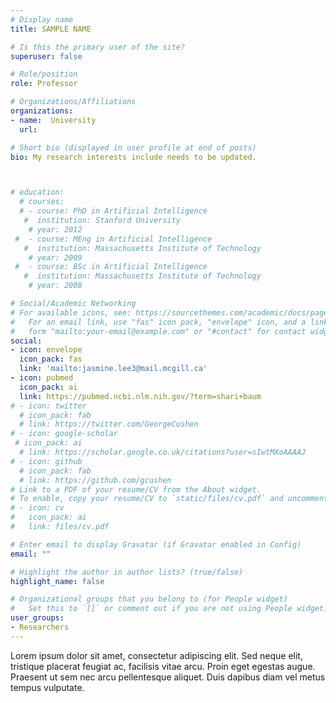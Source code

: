 ```yaml
---
# Display name
title: SAMPLE NAME

# Is this the primary user of the site?
superuser: false

# Role/position
role: Professor 

# Organizations/Affiliations
organizations:
- name:  University
  url: 

# Short bio (displayed in user profile at end of posts)
bio: My research interests include needs to be updated.



# education:
  # courses:
  # - course: PhD in Artificial Intelligence
   #  institution: Stanford University
    # year: 2012
 #  - course: MEng in Artificial Intelligence
   #  institution: Massachusetts Institute of Technology
    # year: 2009
 #  - course: BSc in Artificial Intelligence
   #  institution: Massachusetts Institute of Technology
    # year: 2008

# Social/Academic Networking
# For available icons, see: https://sourcethemes.com/academic/docs/page-builder/#icons
#   For an email link, use "fas" icon pack, "envelope" icon, and a link in the
#   form "mailto:your-email@example.com" or "#contact" for contact widget.
social:
- icon: envelope
  icon_pack: fas
  link: 'mailto:jasmine.lee3@mail.mcgill.ca'
- icon: pubmed
  icon_pack: ai
  link: https://pubmed.ncbi.nlm.nih.gov/?term=shari+baum
# - icon: twitter
  # icon_pack: fab
  # link: https://twitter.com/GeorgeCushen
# - icon: google-scholar
 # icon_pack: ai
  # link: https://scholar.google.co.uk/citations?user=sIwtMXoAAAAJ
# - icon: github
  # icon_pack: fab
  # link: https://github.com/gcushen
# Link to a PDF of your resume/CV from the About widget.
# To enable, copy your resume/CV to `static/files/cv.pdf` and uncomment the lines below.
# - icon: cv
#   icon_pack: ai
#   link: files/cv.pdf

# Enter email to display Gravatar (if Gravatar enabled in Config)
email: ""

# Highlight the author in author lists? (true/false)
highlight_name: false

# Organizational groups that you belong to (for People widget)
#   Set this to `[]` or comment out if you are not using People widget.
user_groups:
- Researchers
---
```



Lorem ipsum dolor sit amet, consectetur adipiscing elit. Sed neque elit, tristique placerat feugiat ac, facilisis vitae arcu. Proin eget egestas augue. Praesent ut sem nec arcu pellentesque aliquet. Duis dapibus diam vel metus tempus vulputate.
